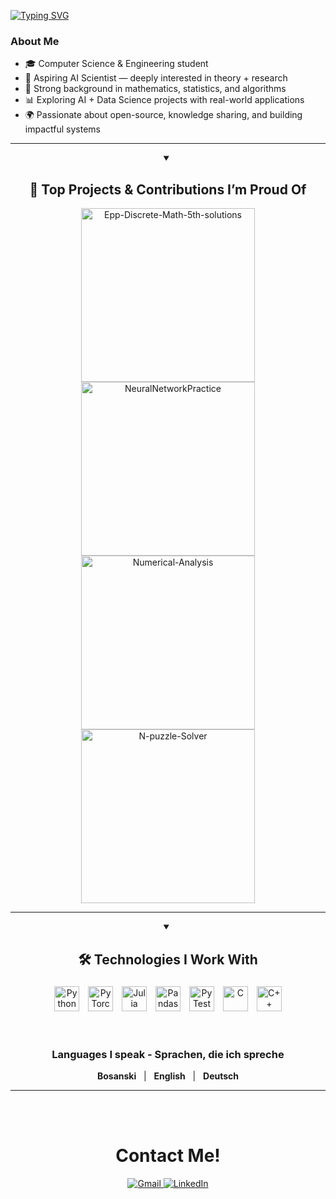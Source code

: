 [![Typing SVG](https://readme-typing-svg.demolab.com?font=Fira+Code&duration=4000&pause=500&color=E90274&multiline=true&repeat=false&width=520&height=60&lines=Hi+there+%F0%9F%91%8B;Welcome+to+my+profile)](https://git.io/typing-svg)
  
###  About Me
- 🎓 Computer Science & Engineering student  
- 🤖 Aspiring AI Scientist — deeply interested in theory + research  
- 🧠 Strong background in mathematics, statistics, and algorithms  
- 📊 Exploring AI + Data Science projects with real-world applications  
- 🌍 Passionate about open-source, knowledge sharing, and building impactful systems  

---

<details open> 
  <summary align="center"><h2>📕 Top Projects & Contributions I’m Proud Of</h2></summary>

  <p align="center">
    <a href="https://github.com/spamegg1/Epp-Discrete-Math-5th-solutions"><img width="278" src="https://denvercoder1-github-readme-stats.vercel.app/api/pin/?username=spamegg1&repo=Epp-Discrete-Math-5th-solutions&theme=react&bg_color=1F222E&title_color=F85D7F&hide_border=true&icon_color=F8D866&show_icons=false&show_description=false" alt="Epp-Discrete-Math-5th-solutions"></a>
    <a href="https://github.com/EmreArapcicUevak/NeuralNetworkPractice/tree/main"><img width="278" src="https://denvercoder1-github-readme-stats.vercel.app/api/pin/?username=EmreArapcicUevak&repo=NeuralNetworkPractice&theme=react&bg_color=1F222E&title_color=F85D7F&hide_border=true&icon_color=F8D866&show_icons=false&show_description=false" alt="NeuralNetworkPractice"></a>
    <a href="https://github.com/EmreArapcicUevak/NeuralNetworkPractice/tree/main"><img width="278" src="https://denvercoder1-github-readme-stats.vercel.app/api/pin/?username=EmreArapcicUevak&repo=Numerical-Analysis&theme=react&bg_color=1F222E&title_color=F85D7F&hide_border=true&icon_color=F8D866&show_icons=false&show_description=false" alt="Numerical-Analysis"></a>
        <a href="https://github.com/EmreArapcicUevak/N-puzzle-Solver">
      <img width="278" src="https://denvercoder1-github-readme-stats.vercel.app/api/pin/?username=EmreArapcicUevak&repo=N-puzzle-Solver&theme=react&bg_color=1F222E&title_color=F85D7F&hide_border=true&icon_color=F8D866&show_icons=false&show_description=false" alt="N-puzzle-Solver">
    </a>
  </p>
  
</details>

---

<details open> 
  <summary align="center"><h2>🛠️ Technologies I Work With</h2></summary>

  <p align="center">
    <img src="https://simpleicons.org/icons/python.svg" alt="Python" height="40" style="display:inline; margin:5px;">
    <img src="https://simpleicons.org/icons/pytorch.svg" alt="PyTorch" height="40" style="display:inline; margin:5px;">
    <img src="https://simpleicons.org/icons/julia.svg" alt="Julia" height="40" style="display:inline; margin:5px;">
    <img src="https://simpleicons.org/icons/pandas.svg" alt="Pandas" height="40" style="display:inline; margin:5px;">
    <img src="https://simpleicons.org/icons/pytest.svg" alt="PyTest" height="40" style="display:inline; margin:5px;">
    <img src="https://simpleicons.org/icons/c.svg" alt="C" height="40" style="display:inline; margin:5px;">
    <img src="https://simpleicons.org/icons/cplusplus.svg" alt="C++" height="40" style="display:inline; margin:5px;">
  </p>
  
</details>

<br>
<div align="center">
  <h3>Languages I speak - Sprachen, die ich spreche</h3>
  <p>
    <b>Bosanski</b> &nbsp;&nbsp;|&nbsp;&nbsp; <b>English</b> &nbsp;&nbsp;|&nbsp;&nbsp; <b>Deutsch</b>
  </p>
</div>

--- 
<br><br>
<div align="center">
  <h1>Contact Me!</h1>
  
  <a href="mailto:EmreArapcicUevak@gmail.com" target="_blank">
    <img src="https://img.shields.io/badge/Gmail-D14836?style=for-the-badge&logo=gmail&logoColor=white" alt="Gmail"/>
  </a>
  <a href="https://www.linkedin.com/in/emre-arapcicuevak-5a8b58254/" target="_blank"> 
    <img src="https://img.shields.io/badge/LinkedIn-0077B5?style=for-the-badge&logo=linkedin&logoColor=white" alt="LinkedIn"/>
  </a>
</div>
